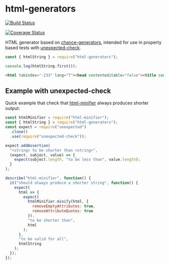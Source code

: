 # html-generators

[![Build Status](https://travis-ci.org/sunesimonsen/html-generators.svg?branch=master)](https://travis-ci.org/sunesimonsen/html-generators)

[![Coverage Status](https://coveralls.io/repos/github/sunesimonsen/html-generators/badge.svg?branch=master)](https://coveralls.io/github/sunesimonsen/html-generators?branch=master)

HTML generator based on [chance-generators](https://github.com/sunesimonsen/chance-generators/), intended for use in property based tests with [unexpected-check](https://unexpected.js.org/unexpected-check/).

```js
const { htmlString } = require("html-generators");

console.log(htmlString.first());
```

```html
<html tabindex="-233" lang="T"><head contenteditable="false"><title contenteditable="false"></title><link integrity="bhrYrGYj" href="cm^CtnX3xF"></link></head><body draggable="true"></body></html>
```

## Example with unexpected-check

Quick example that check that
[html-minifier](https://github.com/kangax/html-minifier) always produces shorter
output:

```js
const htmlMinifier = require("html-minifier");
const { htmlString } = require("html-generators");
const expect = require("unexpected")
  .clone()
  .use(require("unexpected-check"));

expect.addAssertion(
  "<string> to be shorter than <string>",
  (expect, subject, value) => {
    expect(subject.length, "to be less than", value.length);
  }
);

describe("html-minifier", function() {
  it("should always produce a shorter string", function() {
    expect(
      html => {
        expect(
          htmlMinifier.minify(html, {
            removeEmptyAttributes: true,
            removeAttributeQuotes: true
          }),
          "to be shorter than",
          html
        );
      },
      "to be valid for all",
      htmlString
    );
  });
});
```
